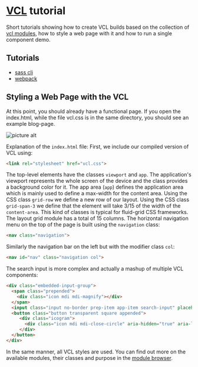 # [VCL](https://vcl.github.io/vcl/) tutorial

Short tutorials showing how to create VCL builds based on the collection of
[vcl modules](../../packages/vcl),
how to style a web page with it and how to run a single component demo.


## Tutorials

- [sass cli](preprocessor-cli)
- [webpack](webpack)


## Styling a Web Page with the VCL

At this point, you should already have a functional page. If you open the index.html, while the file vcl.css
is in the same directory, you should see an example blog-page.

![picture alt](https://cdn.jsdelivr.net/gh/vcl/vcl/doc/tutorial/screenshot.png)

Explanation of the `index.html` file:
First, we include our compiled version of VCL using:

```html
<link rel="stylesheet" href="vcl.css">
```
The top-level elements have the classes `viewport` and `app`.
The application's viewport represents the whole screen of the device and
the class provides a background color for it.
The app area (`app`) defines the application area which is mainly used
to define a max-width for the content area.
Using the CSS class `grid-row` we define a new row of our layout.
Using the CSS class `grid-span-3` we define that the element will take 3/15 of the width of the `content-area`.
This kind of classes is typical for fluid-grid CSS frameworks. The layout grid module has a total of 15 columns.
The horizontal navigation menu on the top of the page is built using the `navigation` class:

```html
<nav class="navigation">
```

Similarly the navigation bar on the left but with the modifier class `col`:

```html
<nav id="nav" class="navigation col">
```

The search input is more complex and actually a mashup of multiple VCL components:

```html
<div class="embedded-input-group">
  <span class="prepended">
    <div class="icon mdi mdi-magnify"></div>
  </span>
  <input class="input no-border prep-item app-item search-input" placeholder="Search Posts" type="text">
  <button class="button transparent square appended">
     <div class="icogram">
       <div class="icon mdi mdi-close-circle" aria-hidden="true" aria-label="Clear" role="img"></div>
     </div>
  </button>
</div>

```

In the same manner, all VCL styles are used.
You can find out more on the available modules, their classes and
purpose in the [module browser](https://vcl.github.io/vcl/).
